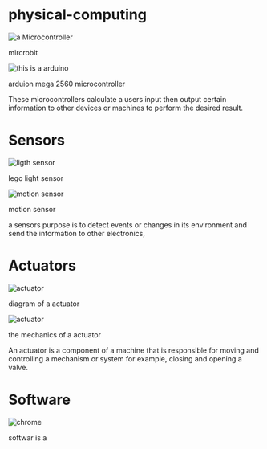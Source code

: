# physical-computing
![a Microcontroller](https://az742082.vo.msecnd.net/pub/jcjojcrc)

mircrobit 

![this is a arduino](https://www.earthma.com/pub/media/catalog/product/cache/926507dc7f93631a094422215b778fe0/h/t/httpwww.earthma.compubmediacatalogproductlxarduino.jpg)

arduion mega 2560 microcontroller 

These microcontrollers calculate a users input then output certain information to other devices or machines to perform the desired result.



# Sensors 


![ ligth sensor ](https://www.smashingrobotics.com/wp-content/uploads/2012/08/ldksuh-ffuudsfd89s-fu9sdf002_opt.jpg)


lego light sensor


![ motion sensor ](https://s9.postimg.cc/6mbt230yn/Screen_Shot_2018-05-09_at_9.55.17_AM.png)

motion sensor 

a sensors purpose is to detect events or changes in its environment and send the information to other electronics,


# Actuators

![ actuator ](https://www.cpi-nj.com/wp-content/uploads/2015/01/linear-actuator_650x387.jpg)

diagram of a actuator 


![ actuator ](http://www.motioncontrolguide.com/_images/tech-tips/mechanicalactuator.jpg)

the mechanics of a actuator 


An actuator is a component of a machine that is responsible for moving and controlling a mechanism or system for example, closing and opening a valve.


# Software 


![ chrome ](https://i.nextmedia.com.au/Utils/ImageResizer.ashx?n=http%3a%2f%2fi.nextmedia.com.au%2fFeatures%2fchrome-logo.jpg&w=900&c=0&s=0)





softwar is a 
